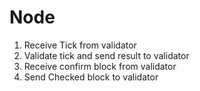 # Node

1. Receive Tick from validator
2. Validate tick and send result to validator
3. Receive confirm block from validator
4. Send Checked block to validator

